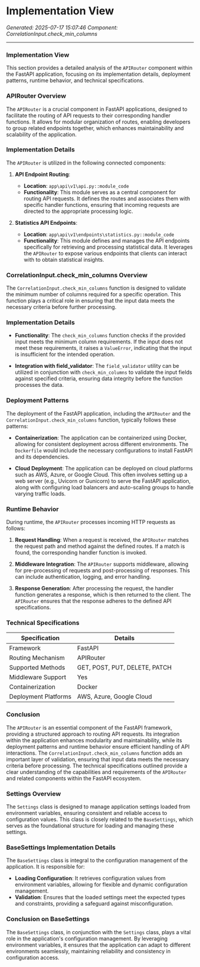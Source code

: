 # Implementation View

*Generated: 2025-07-17 15:07:46*
*Component: CorrelationInput.check_min_columns*

---

### Implementation View

This section provides a detailed analysis of the `APIRouter` component within the FastAPI application, focusing on its implementation details, deployment patterns, runtime behavior, and technical specifications.

### APIRouter Overview

The `APIRouter` is a crucial component in FastAPI applications, designed to facilitate the routing of API requests to their corresponding handler functions. It allows for modular organization of routes, enabling developers to group related endpoints together, which enhances maintainability and scalability of the application.

### Implementation Details

The `APIRouter` is utilized in the following connected components:

1. **API Endpoint Routing**:
   - **Location**: `app\api\v1\api.py::module_code`
   - **Functionality**: This module serves as a central component for routing API requests. It defines the routes and associates them with specific handler functions, ensuring that incoming requests are directed to the appropriate processing logic.

2. **Statistics API Endpoints**:
   - **Location**: `app\api\v1\endpoints\statistics.py::module_code`
   - **Functionality**: This module defines and manages the API endpoints specifically for retrieving and processing statistical data. It leverages the `APIRouter` to expose various endpoints that clients can interact with to obtain statistical insights.

### CorrelationInput.check_min_columns Overview

The `CorrelationInput.check_min_columns` function is designed to validate the minimum number of columns required for a specific operation. This function plays a critical role in ensuring that the input data meets the necessary criteria before further processing.

### Implementation Details

- **Functionality**: The `check_min_columns` function checks if the provided input meets the minimum column requirements. If the input does not meet these requirements, it raises a `ValueError`, indicating that the input is insufficient for the intended operation.

- **Integration with field_validator**: The `field_validator` utility can be utilized in conjunction with `check_min_columns` to validate the input fields against specified criteria, ensuring data integrity before the function processes the data.

### Deployment Patterns

The deployment of the FastAPI application, including the `APIRouter` and the `CorrelationInput.check_min_columns` function, typically follows these patterns:

- **Containerization**: The application can be containerized using Docker, allowing for consistent deployment across different environments. The `Dockerfile` would include the necessary configurations to install FastAPI and its dependencies.

- **Cloud Deployment**: The application can be deployed on cloud platforms such as AWS, Azure, or Google Cloud. This often involves setting up a web server (e.g., Uvicorn or Gunicorn) to serve the FastAPI application, along with configuring load balancers and auto-scaling groups to handle varying traffic loads.

### Runtime Behavior

During runtime, the `APIRouter` processes incoming HTTP requests as follows:

1. **Request Handling**: When a request is received, the `APIRouter` matches the request path and method against the defined routes. If a match is found, the corresponding handler function is invoked.

2. **Middleware Integration**: The `APIRouter` supports middleware, allowing for pre-processing of requests and post-processing of responses. This can include authentication, logging, and error handling.

3. **Response Generation**: After processing the request, the handler function generates a response, which is then returned to the client. The `APIRouter` ensures that the response adheres to the defined API specifications.

### Technical Specifications

| Specification       | Details                                      |
|---------------------|----------------------------------------------|
| Framework           | FastAPI                                      |
| Routing Mechanism   | APIRouter                                    |
| Supported Methods    | GET, POST, PUT, DELETE, PATCH               |
| Middleware Support   | Yes                                          |
| Containerization     | Docker                                       |
| Deployment Platforms | AWS, Azure, Google Cloud                    |

### Conclusion

The `APIRouter` is an essential component of the FastAPI framework, providing a structured approach to routing API requests. Its integration within the application enhances modularity and maintainability, while its deployment patterns and runtime behavior ensure efficient handling of API interactions. The `CorrelationInput.check_min_columns` function adds an important layer of validation, ensuring that input data meets the necessary criteria before processing. The technical specifications outlined provide a clear understanding of the capabilities and requirements of the `APIRouter` and related components within the FastAPI ecosystem.

### Settings Overview

The `Settings` class is designed to manage application settings loaded from environment variables, ensuring consistent and reliable access to configuration values. This class is closely related to the `BaseSettings`, which serves as the foundational structure for loading and managing these settings.

### BaseSettings Implementation Details

The `BaseSettings` class is integral to the configuration management of the application. It is responsible for:

- **Loading Configuration**: It retrieves configuration values from environment variables, allowing for flexible and dynamic configuration management.
- **Validation**: Ensures that the loaded settings meet the expected types and constraints, providing a safeguard against misconfiguration.

### Conclusion on BaseSettings

The `BaseSettings` class, in conjunction with the `Settings` class, plays a vital role in the application's configuration management. By leveraging environment variables, it ensures that the application can adapt to different environments seamlessly, maintaining reliability and consistency in configuration access.